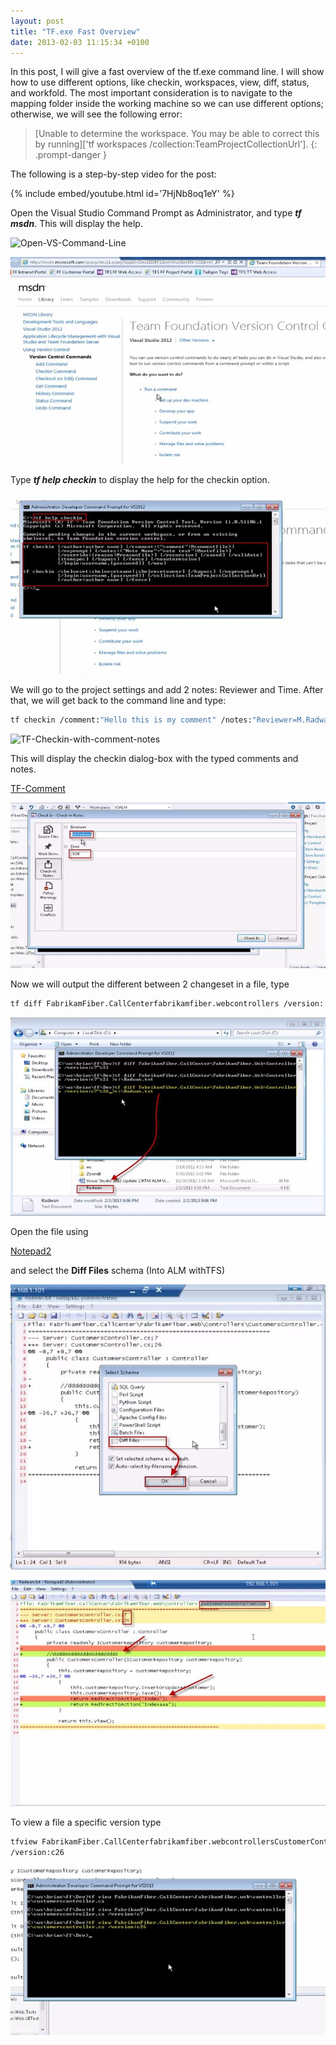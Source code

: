 ```yaml
---
layout: post
title: "TF.exe Fast Overview"
date: 2013-02-03 11:15:34 +0100
---
```


In this post, I will give a fast overview of the tf.exe command line. I will show how to use different options, like checkin, workspaces, view, diff, status, and workfold. The most important consideration is to navigate to the mapping folder inside the working machine so we can use different options; otherwise, we will see the following error:

> [Unable to determine the workspace. You may be able to correct this by running]['tf workspaces /collection:TeamProjectCollectionUrl'].
{: .prompt-danger }

The following is a step-by-step video for the post: 

{% include embed/youtube.html id='7HjNb8oq1eY' %}

Open the Visual Studio Command Prompt as Administrator, and type ***tf msdn***. This will display the help.

![Open-VS-Command-Line](/assets/img/2013/02/open-vs-command-line-1.jpg)

![TF-msdn](/assets/img/2013/02/tf-msdn.jpg)

Type ***tf help checkin*** to display the help for the checkin option.

![Display-help-about-option](/assets/img/2013/02/display-help-about-option.jpg)

We will go to the project settings and add 2 notes: Reviewer and Time. After that, we will get back to the command line and type:

```bash
tf checkin /comment:"Hello this is my comment" /notes:"Reviewer=M.Radwan;Time=5:00"
```

![TF-Checkin-with-comment-notes](/assets/img/2013/02/tf-checkin-with-comment-notes-1.jpg)

This will display the checkin dialog-box with the typed comments and
notes.

[TF-Comment](/assets/img/2013/02/tf-comment-1.jpg)

![TF-Notes](/assets/img/2013/02/tf-notes.jpg)


Now we will output the different between 2 changeset in a file, type

```bash
tf diff FabrikamFiber.CallCenterfabrikamfiber.webcontrollers /version: c7\~c26 \>c:Radwan.txt
```

![TF-output-diff-in-file](/assets/img/2013/02/tf-output-diff-in-file.jpg)

Open the file using

[Notepad2](http://www.flos-freeware.ch/notepad2.html "Notepad2")

and select the **Diff Files** schema (Into ALM withTFS)


![TF-Open-diff-with-notepad2](/assets/img/2013/02/tf-open-diff-with-notepad2.jpg)

![TF-diff](/assets/img/2013/02/tf-diff-1.jpg)

To view a file a specific version type 

```bash
tfview FabrikamFiber.CallCenterfabrikamfiber.webcontrollersCustomerControllers.cs
/version:c26 
```

![TF-view](/assets/img/2013/02/tf-view.jpg)


